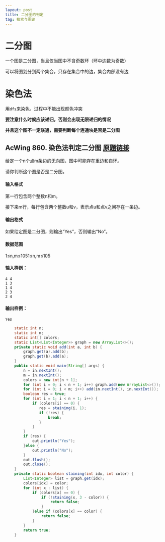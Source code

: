 ```yaml
---
layout: post
title: 二分图的判定
tag: 搜索与图论
---
```


# 二分图

一个图是二分图，当且仅当图中不含奇数环（环中边数为奇数）

可以将图划分到两个集合，只存在集合中的边，集合内部没有边

# 染色法

用`dfs`来染色，过程中不能出现颜色冲突

**要注意什么时候应该递归，否则会出现无限递归的情况**

**并且这个图不一定联通，需要判断每个连通块是否是二分图**

## AcWing 860. 染色法判定二分图   [原题链接](https://www.acwing.com/problem/content/862/)

给定一个n个点m条边的无向图，图中可能存在重边和自环。

请你判断这个图是否是二分图。

#### 输入格式

第一行包含两个整数n和m。

接下来m行，每行包含两个整数u和v，表示点u和点v之间存在一条边。

#### 输出格式

如果给定图是二分图，则输出“Yes”，否则输出“No”。

#### 数据范围

1≤n,m≤1051≤n,m≤105

#### 输入样例：

```
4 4
1 3
1 4
2 3
2 4
```

#### 输出样例：

```
Yes
```

```java
    static int n;
    static int m;
    static int[] colors;
    static List<List<Integer>> graph = new ArrayList<>();
    private static void add(int a, int b) {
        graph.get(a).add(b);
        graph.get(b).add(a);
    }
    public static void main(String[] args) {
        n = in.nextInt();
        m = in.nextInt();
        colors = new int[n + 1];
        for (int i = 0; i < n + 1; i++) graph.add(new ArrayList<>());
        for (int i = 0; i < m; i++) add(in.nextInt(), in.nextInt());
        boolean res = true;
        for (int i = 1; i < n + 1; i++) {
            if (colors[i] == 0) {
               res = staining(i, 1);
               if (!res) {
                   break;
               }
            }
        }
        if (res) {
            out.println("Yes");
        }else {
            out.println("No");
        }
        out.flush();
        out.close();
    }
    private static boolean staining(int idx, int color) {
        List<Integer> list = graph.get(idx);
        colors[idx] = color;
        for (int x : list) {
            if (colors[x] == 0) {
                if (!staining(x, 3 - color)) {
                    return false;
                }
            }else if (colors[x] == color) {
                return false;
            }
        }
        return true;
    }
```

